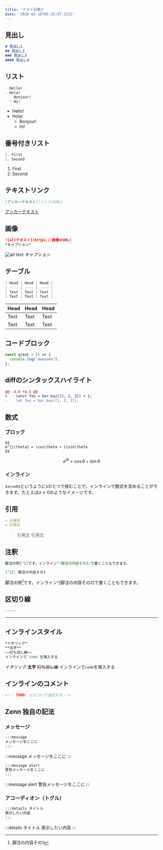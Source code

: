 ```yaml
---
title: 'テスト記事3'
date: '2020-03-16T05:35:07.322Z'
---
```


## 見出し
```md
# 見出し1
## 見出し2
### 見出し3
#### 見出し4
```

## リスト
```md
- Hello!
- Hola!
  - Bonjour!
  * Hi!
```
- Hello!
- Hola!
  - Bonjour!
  * Hi!

## 番号付きリスト
```md
1. First
1. Second
```
1. First
1. Second

## テキストリンク
```md
[アンカーテキスト](リンクのURL)
```
[アンカーテキスト](zenn-markdown)

## 画像
```md
![altテキスト](https://画像のURL)
*キャプション*
```
![alt text](https://storage.googleapis.com/zenn-user-upload/gxnwu3br83nsbqs873uibiy6fd43)
*キャプション*

## テーブル
```md
| Head | Head | Head |
| ---- | ---- | ---- |
| Text | Text | Text |
| Text | Text | Text |
```
| Head | Head | Head |
| ---- | ---- | ---- |
| Text | Text | Text |
| Text | Text | Text |

## コードブロック
```js:fooBar.js
const great = () => {
  console.log("Awesome");
};
```
## diffのシンタックスハイライト
```diff js:fooBar.js
@@ -4,6 +4,5 @@
+    const foo = bar.baz([1, 2, 3]) + 1;
-    let foo = bar.baz([1, 2, 3]);
```

## 数式
### ブロック
```
$$
e^{i\theta} = \cos\theta + i\sin\theta
$$
```
$$
e^{i\theta} = \cos\theta + i\sin\theta
$$

### インライン
`$a\ne0$`というように`$`ひとつで挟むことで、インラインで数式を含めることができます。たとえば$a\ne0$のようなイメージです。

## 引用
```md
> 引用文
> 引用文
```
> 引用文
> 引用文

## 注釈
```md
脚注の例[^1]です。インライン^[脚注の内容その2]で書くこともできます。

[^1]: 脚注の内容その1
```
脚注の例[^1]です。インライン^[脚注の内容その2]で書くこともできます。

[^1]: 脚注の内容その1

## 区切り線
```md
-----
```
-----

## インラインスタイル
```md
*イタリック*
**太字**
~~打ち消し線~~
インラインで`code`を挿入する
```
*イタリック*
**太字**
~~打ち消し線~~
インラインで`code`を挿入する

## インラインのコメント
```md
<!-- TODO: ◯◯について追記する -->
```
<!-- この文字は見えないはず -->

## Zenn 独自の記法

### メッセージ
```md
:::message
メッセージをここに
:::
```
:::message
メッセージをここに
:::

```md
:::message alert
警告メッセージをここに
:::
```
:::message alert
警告メッセージをここに
:::

### アコーディオン（トグル）
```md
:::details タイトル
表示したい内容
:::
```
:::details タイトル
表示したい内容
:::